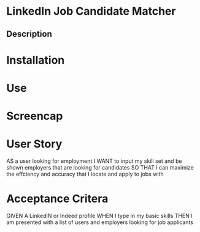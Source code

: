 # LinkedIn Job Candidate Matcher
## Description

# Installation

# Use

# Screencap

# User Story 
 AS a user looking for employment
 I WANT to input my skill set and be shown employers that are looking for candidates
 SO THAT I can maximize the effciency and accuracy that I locate and apply to jobs with

 # Acceptance Critera 
 GIVEN A LinkedIN or Indeed profile
 WHEN I type in my basic skills
 THEN I am presented with a list of users and employers looking for job applicants 
